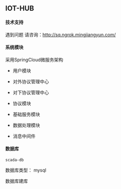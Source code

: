 ## IOT-HUB

#### 技术支持

遇到问题 请咨询：http://sq.ngrok.mingjiangyun.com/

#### 系统模块

采用SpringCloud微服务架构

- 用户模块

- 对外协议管理中心

- 对下协议管理中心

- 协议模块

- 基础服务模块

- 数据处理模块

- 消息中间件

#### 数据库

`scada-db`

数据库类型： mysql

数据库建库 


